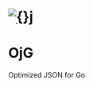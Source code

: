 # [![{}j](http://www.ohler.com/dev/images/ojg_comet.jpg)](https://github.com/ohler55/ojg)

# OjG

Optimized JSON for Go
